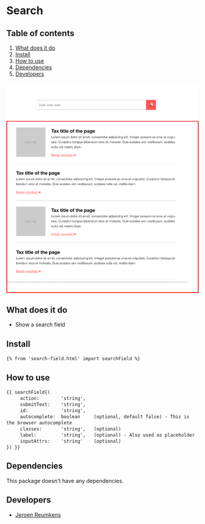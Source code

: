 
# Search

## Table of contents
1. [What does it do](#what-does-it-do)
2. [Install](#install)
3. [How to use](#how-to-use)
4. [Dependencies](#dependencies)
5. [Developers](#developers)

![Search field Demo](./_demo/search-field.png)

## What does it do
* Show a search field

## Install
```htmlmixed
{% from 'search-field.html' import searchField %}
```

## How to use

```htmlmixed
{{ searchField{(
     action:        'string',
     submitText:    'string',
     id:            'string',
     autocomplete:  boolean     (optional, default false) - This is the browser autocomplete
     classes:       'string',   (optional)
     label:         'string',   (optional) - Also used as placeholder
     inputAttrs:    'string'    (optional)
}) }}
```

## Dependencies
This package doesn't have any dependencies.

## Developers
* [Jeroen Reumkens](mailto:jeroen.reumkens@tamtam.nl)
